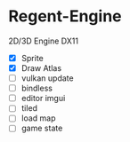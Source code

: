 # Regent-Engine
2D/3D Engine DX11 

- [x] Sprite
- [x] Draw Atlas
- [ ] vulkan update
- [ ] bindless
- [ ] editor imgui
- [ ] tiled
- [ ] load map
- [ ] game state
